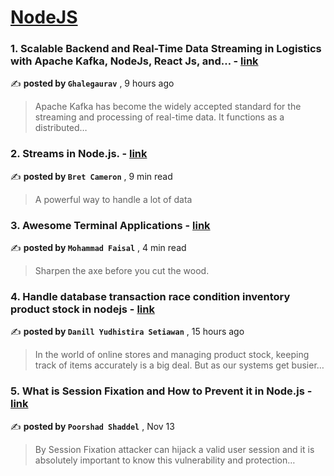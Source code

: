 
<h1><a href=https://medium.com/tag/nodejs/recommended target="_blank" rel="noopener noreferrer">NodeJS</a></h1>
<h3>1. Scalable Backend and Real-Time Data Streaming in Logistics with Apache Kafka, NodeJs, React Js, and… - <a href=https://medium.com/@ghalegaurav/scalable-backend-and-real-time-data-streaming-in-logistics-with-apache-kafka-nodejs-react-js-and-5d46bddbd085?source=tag_recommended_feed---------0-84----------nodejs----------4cd09e9d_5924_40db_a4e1_ae270021346b------- target="_blank" rel="noopener noreferrer">link</a></h3>

✍️ **posted by `Ghalegaurav`** <date> , 9 hours ago</date>

<blockquote>Apache Kafka has become the widely accepted standard for the streaming and processing of real-time data. It functions as a distributed…</blockquote>

<h3>2. Streams in Node.js. - <a href=https://medium.com/gitconnected/an-introduction-to-streams-in-node-js-e021650f0440?source=tag_recommended_feed---------1-107----------nodejs----------4cd09e9d_5924_40db_a4e1_ae270021346b------- target="_blank" rel="noopener noreferrer">link</a></h3>

✍️ **posted by `Bret Cameron`** <date> , 9 min read</date>

<blockquote>A powerful way to handle a lot of data</blockquote>

<h3>3. Awesome Terminal Applications - <a href=https://medium.com/gitconnected/awesome-terminal-applications-e4a06022dffa?source=tag_recommended_feed---------2-85----------nodejs----------4cd09e9d_5924_40db_a4e1_ae270021346b------- target="_blank" rel="noopener noreferrer">link</a></h3>

✍️ **posted by `Mohammad Faisal`** <date> , 4 min read</date>

<blockquote>Sharpen the axe before you cut the wood.</blockquote>

<h3>4. Handle database transaction race condition inventory product stock in nodejs - <a href=https://medium.com/@danillyudhistira_14223/handle-database-transaction-race-condition-inventory-product-stock-in-nodejs-2106941c19be?source=tag_recommended_feed---------3-84----------nodejs----------4cd09e9d_5924_40db_a4e1_ae270021346b------- target="_blank" rel="noopener noreferrer">link</a></h3>

✍️ **posted by `Danill Yudhistira Setiawan`** <date> , 15 hours ago</date>

<blockquote>In the world of online stores and managing product stock, keeping track of items accurately is a big deal. But as our systems get busier…</blockquote>

<h3>5. What is Session Fixation and How to Prevent it in Node.js - <a href=https://medium.com/gitconnected/what-is-session-fixation-and-how-to-prevent-it-in-node-js-03580b6acd67?source=tag_recommended_feed---------4-107----------nodejs----------4cd09e9d_5924_40db_a4e1_ae270021346b------- target="_blank" rel="noopener noreferrer">link</a></h3>

✍️ **posted by `Poorshad Shaddel`** <date> , Nov 13</date>

<blockquote>By Session Fixation attacker can hijack a valid user session and it is absolutely important to know this vulnerability and protection…</blockquote>

